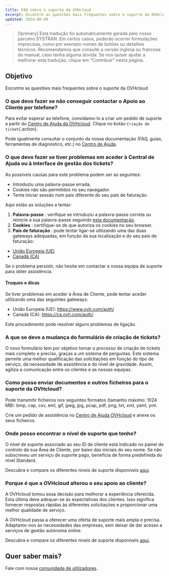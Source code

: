 ```yaml
---
title: FAQ sobre o suporte da OVHcloud
excerpt: Encontre as questões mais frequentes sobre o suporte da OVHcloud
updated: 2024-08-09
---
```


> [!primary]
> Esta tradução foi automaticamente gerada pelo nosso parceiro SYSTRAN. Em certos casos, poderão ocorrer formulações imprecisas, como por exemplo nomes de botões ou detalhes técnicos. Recomendamos que consulte a versão inglesa ou francesa do manual, caso tenha alguma dúvida. Se nos quiser ajudar a melhorar esta tradução, clique em "Contribuir" nesta página.
>

## Objetivo

Encontre as questões mais frequentes sobre o suporte da OVHcloud

### O que devo fazer se não conseguir contactar o Apoio ao Cliente por telefone?

Para evitar esperar ao telefone, convidamo-lo a criar um pedido de suporte a partir do [Centro de Ajuda da OVHcloud](https://help.ovhcloud.com/csm?id=csm_get_help). Clique no botão `Criação de ticket`{.action}.

Pode igualmente consultar o conjunto da nossa documentação (FAQ, guias, ferramentas de diagnóstico, etc.) no [Centro de Ajuda](https://help.ovhcloud.com/csm/pt-documentation?id=kb_home).

<a name="sso"></a>

### O que devo fazer se tiver problemas em aceder à Central de Ajuda ou à interface de gestão dos tickets?

As possíveis causas para este problema podem ser as seguintes:

- Introduziu uma palavra-passe errada.
- Cookies não são permitidos no seu navegador.
- Tenta iniciar sessão num país diferente do seu país de faturação.

Aqui estão as soluções a tentar:

1. **Palavra-passe** : verifique se introduziu a palavra-passe correta ou reinicie a sua palavra-passe seguindo [esta documentação](/pages/account_and_service_management/account_information/manage-ovh-password#lost-password).
2. **Cookies** : certifique-se de que autoriza os cookies no seu browser.
3. **País de faturação** : pode tentar ligar-se utilizando uma das duas gateways adequadas, em função da sua localização e do seu país de faturação:

- [União Europeia (UE)](https://help.ovhcloud.com/login_with_sso.do?glide_sso_id=5e9c81e66886e8901e111f908472f1e2)
- [Canadá (CA)](http://help.ovhcloud.com/login_with_sso.do?glide_sso_id=e6292c24e02bb050476bf14567ec5ef1)

Se o problema persistir, não hesite em contactar a nossa equipa de suporte para obter assistência.

#### Truques e dicas

Se tiver problemas em aceder à Área de Cliente, pode tentar aceder utilizando uma das seguintes gateways:

- União Europeia (UE): <https://www.ovh.com/auth/>
- Canadá (CA): <https://ca.ovh.com/auth/>

Este procedimento pode resolver alguns problemas de ligação.

### A que se deve a mudança do formulário de criação de tickets?

O novo formulário tem por objetivo tornar o processo de criação de tickets mais completo e preciso, graças a um sistema de perguntas. Este sistema permite uma melhor qualificação das solicitações em função do tipo de serviço, da necessidade de assistência e do nível de gravidade. Assim, agiliza a comunicação entre os clientes e as nossas equipas.

### Como posso enviar documentos e outros ficheiros para o suporte da OVHcloud?

Pode transmitir ficheiros nos seguintes formatos (tamanho máximo: 1024 MB): bmp, cap, csv, eml, gif, jpeg, jpg, pcap, pdf, png, txt, xml, yaml, yml.

Crie um pedido de assistência no [Centro de Ajuda OVHcloud](https://help.ovhcloud.com/csm?id=csm_get_help) e anexe os seus ficheiros.

### Onde posso encontrar o nível de suporte que tenho?

O nível de suporte associado ao seu ID de cliente está indicado no painel de controlo da sua Área de Cliente, por baixo das iniciais do seu nome. Se não subscreveu um serviço de suporte pago, beneficia de forma predefinida do nível Standard.

Descubra e compare os diferentes níveis de suporte disponíveis [aqui](/links/support).

### Porque é que a OVHcloud alterou o seu apoio ao cliente?

A OVHcloud tomou essa decisão para melhorar a experiência oferecida. Esta última deve adequar-se às expectativas dos clientes. Isso significa fornecer respostas rápidas às diferentes solicitações e proporcionar uma melhor qualidade de serviço.

A OVHcloud passa a oferecer uma oferta de suporte mais ampla e precisa. Adaptamo-nos às necessidades das empresas, sem deixar de dar acesso a serviços de gestão autónoma online.

Descubra e compare os diferentes níveis de suporte disponíveis [aqui](/links/support).

## Quer saber mais?

Fale com nossa [comunidade de utilizadores](/links/community).
